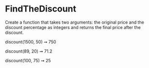 # FindTheDiscount

Create a function that takes two arguments: the original price and the discount percentage as integers and returns the final price after the discount.


discount(1500, 50) ➞ 750

discount(89, 20) ➞ 71.2

discount(100, 75) ➞ 25
